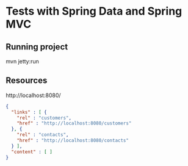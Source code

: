 # Tests with Spring Data and Spring MVC

## Running project
mvn jetty:run

## Resources
http://localhost:8080/

```json
{
  "links" : [ {
    "rel" : "customers",
    "href" : "http://localhost:8080/customers"
  }, {
    "rel" : "contacts",
    "href" : "http://localhost:8080/contacts"
  } ],
  "content" : [ ]
}
```